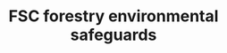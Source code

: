 ---
title: 'FSC forestry environmental safeguards'
field: 'fsc.focus.forestrySafeguard'
slug: 'fsc-focus-forestrysafeguard'
comment: 'select from control list'
required: False
vocabulary: 'vocabulary.txt'
module: 'Scope'
cluster: 'Fsc'
policy: 'Controlled value. Multi select from control list.'
layout: 'fsc'
---